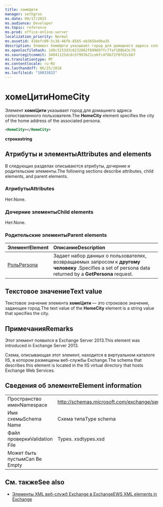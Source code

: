 ```yaml
---
title: хомеЦити
manager: sethgros
ms.date: 09/17/2015
ms.audience: Developer
ms.topic: reference
ms.prod: office-online-server
localization_priority: Normal
ms.assetid: 410efc09-5c38-46fb-85b5-eb365be0ba35
description: Элемент ХомеЦити указывает город для домашнего адреса сопоставленного пользователя.
ms.openlocfilehash: 1d9c3153d3c6232082f699697fc7faf108b43c70
ms.sourcegitcommit: 34041125dc8c5f993b21cebfc4f8b72f0fd2cb6f
ms.translationtype: MT
ms.contentlocale: ru-RU
ms.lasthandoff: 06/25/2018
ms.locfileid: "19833832"
---
```

# <a name="homecity"></a><span data-ttu-id="2d8cf-103">хомеЦити</span><span class="sxs-lookup"><span data-stu-id="2d8cf-103">HomeCity</span></span>

<span data-ttu-id="2d8cf-104">Элемент **хомеЦити** указывает город для домашнего адреса сопоставленного пользователя.</span><span class="sxs-lookup"><span data-stu-id="2d8cf-104">The **HomeCity** element specifies the city of the home address of the associated persona.</span></span> 
  
```XML
<HomeCity></HomeCity>
```

 <span data-ttu-id="2d8cf-105">**строка**</span><span class="sxs-lookup"><span data-stu-id="2d8cf-105">**string**</span></span>
## <a name="attributes-and-elements"></a><span data-ttu-id="2d8cf-106">Атрибуты и элементы</span><span class="sxs-lookup"><span data-stu-id="2d8cf-106">Attributes and elements</span></span>

<span data-ttu-id="2d8cf-107">В следующих разделах описываются атрибуты, дочерние и родительские элементы.</span><span class="sxs-lookup"><span data-stu-id="2d8cf-107">The following sections describe attributes, child elements, and parent elements.</span></span>
  
### <a name="attributes"></a><span data-ttu-id="2d8cf-108">Атрибуты</span><span class="sxs-lookup"><span data-stu-id="2d8cf-108">Attributes</span></span>

<span data-ttu-id="2d8cf-109">Нет.</span><span class="sxs-lookup"><span data-stu-id="2d8cf-109">None.</span></span>
  
### <a name="child-elements"></a><span data-ttu-id="2d8cf-110">Дочерние элементы</span><span class="sxs-lookup"><span data-stu-id="2d8cf-110">Child elements</span></span>

<span data-ttu-id="2d8cf-111">Нет.</span><span class="sxs-lookup"><span data-stu-id="2d8cf-111">None.</span></span>
  
### <a name="parent-elements"></a><span data-ttu-id="2d8cf-112">Родительские элементы</span><span class="sxs-lookup"><span data-stu-id="2d8cf-112">Parent elements</span></span>

|<span data-ttu-id="2d8cf-113">**Элемент**</span><span class="sxs-lookup"><span data-stu-id="2d8cf-113">**Element**</span></span>|<span data-ttu-id="2d8cf-114">**Описание**</span><span class="sxs-lookup"><span data-stu-id="2d8cf-114">**Description**</span></span>|
|:-----|:-----|
|[<span data-ttu-id="2d8cf-115">Роль</span><span class="sxs-lookup"><span data-stu-id="2d8cf-115">Persona</span></span>](persona.md) <br/> |<span data-ttu-id="2d8cf-116">Задает набор данных о пользователях, возвращаемых запросом к **другому человеку** .</span><span class="sxs-lookup"><span data-stu-id="2d8cf-116">Specifies a set of persona data returned by a **GetPersona** request.</span></span>  <br/> |
   
## <a name="text-value"></a><span data-ttu-id="2d8cf-117">Текстовое значение</span><span class="sxs-lookup"><span data-stu-id="2d8cf-117">Text value</span></span>

<span data-ttu-id="2d8cf-118">Текстовое значение элемента **хомеЦити** — это строковое значение, задающее город.</span><span class="sxs-lookup"><span data-stu-id="2d8cf-118">The text value of the **HomeCity** element is a string value that specifies the city.</span></span> 
  
## <a name="remarks"></a><span data-ttu-id="2d8cf-119">Примечания</span><span class="sxs-lookup"><span data-stu-id="2d8cf-119">Remarks</span></span>

<span data-ttu-id="2d8cf-120">Этот элемент появился в Exchange Server 2013.</span><span class="sxs-lookup"><span data-stu-id="2d8cf-120">This element was introduced in Exchange Server 2013.</span></span>
  
<span data-ttu-id="2d8cf-121">Схема, описывающая этот элемент, находится в виртуальном каталоге IIS, в котором размещены веб-службы Exchange.</span><span class="sxs-lookup"><span data-stu-id="2d8cf-121">The schema that describes this element is located in the IIS virtual directory that hosts Exchange Web Services.</span></span>
  
## <a name="element-information"></a><span data-ttu-id="2d8cf-122">Сведения об элементе</span><span class="sxs-lookup"><span data-stu-id="2d8cf-122">Element information</span></span>

|||
|:-----|:-----|
|<span data-ttu-id="2d8cf-123">Пространство имен</span><span class="sxs-lookup"><span data-stu-id="2d8cf-123">Namespace</span></span>  <br/> |http://schemas.microsoft.com/exchange/services/2006/types  <br/> |
|<span data-ttu-id="2d8cf-124">Имя схемы</span><span class="sxs-lookup"><span data-stu-id="2d8cf-124">Schema Name</span></span>  <br/> |<span data-ttu-id="2d8cf-125">Схема типа</span><span class="sxs-lookup"><span data-stu-id="2d8cf-125">Type schema</span></span>  <br/> |
|<span data-ttu-id="2d8cf-126">Файл проверки</span><span class="sxs-lookup"><span data-stu-id="2d8cf-126">Validation File</span></span>  <br/> |<span data-ttu-id="2d8cf-127">Types. xsd</span><span class="sxs-lookup"><span data-stu-id="2d8cf-127">types.xsd</span></span>  <br/> |
|<span data-ttu-id="2d8cf-128">Может быть пустым</span><span class="sxs-lookup"><span data-stu-id="2d8cf-128">Can Be Empty</span></span>  <br/> ||
   
## <a name="see-also"></a><span data-ttu-id="2d8cf-129">См. также</span><span class="sxs-lookup"><span data-stu-id="2d8cf-129">See also</span></span>



- [<span data-ttu-id="2d8cf-130">Элементы XML веб-служб Exchange в Exchange</span><span class="sxs-lookup"><span data-stu-id="2d8cf-130">EWS XML elements in Exchange</span></span>](ews-xml-elements-in-exchange.md)

